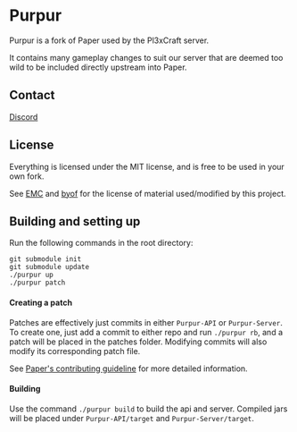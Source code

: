 Purpur
==

Purpur is a fork of Paper used by the Pl3xCraft server.

It contains many gameplay changes to suit our server that are deemed too wild to be included directly upstream into Paper.

## Contact
[Discord](https://pl3x.net/discord)

## License
Everything is licensed under the MIT license, and is free to be used in your own fork.

See [EMC](https://github.com/starlis/empirecraft) and [byof](https://github.com/electronicboy/byof) 
for the license of material used/modified by this project.

## Building and setting up
Run the following commands in the root directory:

```
git submodule init
git submodule update
./purpur up
./purpur patch
```
#### Creating a patch
Patches are effectively just commits in either `Purpur-API` or `Purpur-Server`. 
To create one, just add a commit to either repo and run `./purpur rb`, and a 
patch will be placed in the patches folder. Modifying commits will also modify its 
corresponding patch file.

See [Paper's contributing guideline](https://github.com/PaperMC/Paper/blob/master/CONTRIBUTING.md) for more detailed information.


#### Building

Use the command `./purpur build` to build the api and server. Compiled jars
will be placed under `Purpur-API/target` and `Purpur-Server/target`.

